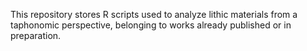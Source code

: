 This repository stores R scripts used to analyze lithic materials from a taphonomic perspective, belonging to works already published or in preparation.
